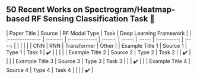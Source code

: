 ## 50 Recent Works on Spectrogram/Heatmap-based RF Sensing Classification Task 👋


<!--
**REHSense/REHSense** is a ✨ _special_ ✨ repository because its `README.md` (this file) appears on your GitHub profile.

Here are some ideas to get you started:

- 🔭 I’m currently working on ...
- 🌱 I’m currently learning ...
- 👯 I’m looking to collaborate on ...
- 🤔 I’m looking for help with ...
- 💬 Ask me about ...
- 📫 How to reach me: ...
- 😄 Pronouns: ...
- ⚡ Fun fact: ...
-->


| Paper Title     | Source   | RF Modal Type | Task    | Deep Learning Framework         | 
| :-------------- | :------: | :-----------: | :-----: | :----: | :----: | :---------: | :----: |
|                 |          |               |         | CNN    | RNN    | Transformer | Other  |
| Example Title 1 | Source 1 | Type 1        | Task 1  | ✔️      |        |             |        |
| Example Title 2 | Source 2 | Type 2        | Task 2  |        | ✔️      |             |        |
| Example Title 3 | Source 3 | Type 3        | Task 3  |        |        | ✔️          |        |
| Example Title 4 | Source 4 | Type 4        | Task 4  |        |        |             | ✔️     |

